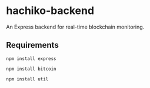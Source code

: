# hachiko-backend
An Express backend for real-time blockchain monitoring.

## Requirements
```
npm install express
```
```
npm install bitcoin
```
```
npm install util
```

